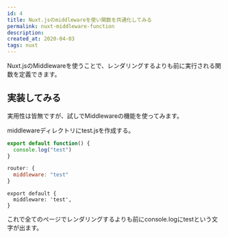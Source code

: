 ```yaml
---
id: 4
title: Nuxt.jsのmiddlewareを使い関数を共通化してみる
permalink: nuxt-middleware-function
description: 
created_at: 2020-04-03
tags: nuxt
---
```


Nuxt.jsのMiddlewareを使うことで、レンダリングするよりも前に実行される関数を定義できます。

## 実装してみる
実用性は皆無ですが、試しでMiddlewareの機能を使ってみます。

middlewareディレクトリにtest.jsを作成する。
```middleware/test.js
export default function() {
  console.log("test")
}
```

```nuxt.config.js
router: {
  middleware: "test"
}
```

```pages/index.vue
export default {
  middleware: 'test',
}
```

これで全てのページでレンダリングするよりも前にconsole.logにtestという文字が出ます。

